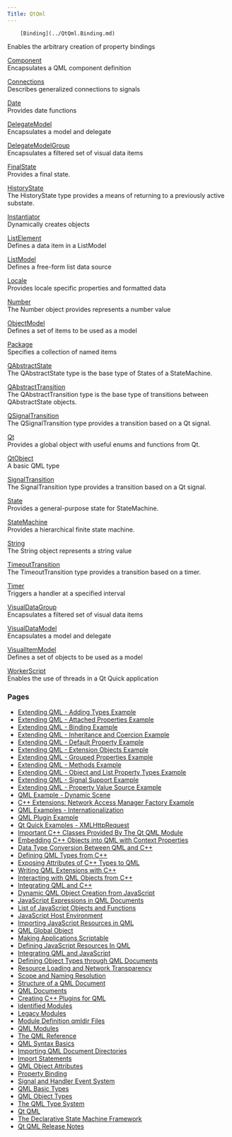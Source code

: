 ```yaml
---
Title: QtQml
---
```

        [Binding](../QtQml.Binding.md)  
Enables the arbitrary creation of property bindings

[Component](../QtQml.Component.md)  
Encapsulates a QML component definition

[Connections](../QtQml.Connections.md)  
Describes generalized connections to signals

[Date](../QtQml.Date.md)  
Provides date functions

[DelegateModel](../QtQml.DelegateModel.md)  
Encapsulates a model and delegate

[DelegateModelGroup](../QtQml.DelegateModelGroup.md)  
Encapsulates a filtered set of visual data items

[FinalState](../QtQml.FinalState.md)  
Provides a final state.

[HistoryState](../QtQml.HistoryState.md)  
The HistoryState type provides a means of returning to a previously active substate.

[Instantiator](../QtQml.Instantiator.md)  
Dynamically creates objects

[ListElement](../QtQml.ListElement.md)  
Defines a data item in a ListModel

[ListModel](../QtQml.ListModel.md)  
Defines a free-form list data source

[Locale](../QtQml.Locale.md)  
Provides locale specific properties and formatted data

[Number](../QtQml.Number.md)  
The Number object provides represents a number value

[ObjectModel](../QtQml.ObjectModel.md)  
Defines a set of items to be used as a model

[Package](../QtQml.Package.md)  
Specifies a collection of named items

[QAbstractState](../QtQml.QAbstractState.md)  
The QAbstractState type is the base type of States of a StateMachine.

[QAbstractTransition](../QtQml.QAbstractTransition.md)  
The QAbstractTransition type is the base type of transitions between QAbstractState objects.

[QSignalTransition](../QtQml.QSignalTransition.md)  
The QSignalTransition type provides a transition based on a Qt signal.

[Qt](../QtQml.Qt.md)  
Provides a global object with useful enums and functions from Qt.

[QtObject](../QtQml.QtObject.md)  
A basic QML type

[SignalTransition](../QtQml.SignalTransition.md)  
The SignalTransition type provides a transition based on a Qt signal.

[State](../QtQml.State.md)  
Provides a general-purpose state for StateMachine.

[StateMachine](../QtQml.StateMachine.md)  
Provides a hierarchical finite state machine.

[String](../QtQml.String.md)  
The String object represents a string value

[TimeoutTransition](../QtQml.TimeoutTransition.md)  
The TimeoutTransition type provides a transition based on a timer.

[Timer](../QtQml.Timer.md)  
Triggers a handler at a specified interval

[VisualDataGroup](../QtQml.VisualDataGroup.md)  
Encapsulates a filtered set of visual data items

[VisualDataModel](../QtQml.VisualDataModel.md)  
Encapsulates a model and delegate

[VisualItemModel](../QtQml.VisualItemModel.md)  
Defines a set of objects to be used as a model

[WorkerScript](../QtQml.WorkerScript.md)  
Enables the use of threads in a Qt Quick application

### Pages

-   [Extending QML - Adding Types Example](../QtQml.qtqml-referenceexamples-adding-example.md)
-   [Extending QML - Attached Properties Example](../QtQml.qtqml-referenceexamples-attached-example.md)
-   [Extending QML - Binding Example](../QtQml.qtqml-referenceexamples-binding-example.md)
-   [Extending QML - Inheritance and Coercion Example](../QtQml.qtqml-referenceexamples-coercion-example.md)
-   [Extending QML - Default Property Example](../QtQml.qtqml-referenceexamples-default-example.md)
-   [Extending QML - Extension Objects Example](../QtQml.qtqml-referenceexamples-extended-example.md)
-   [Extending QML - Grouped Properties Example](../QtQml.qtqml-referenceexamples-grouped-example.md)
-   [Extending QML - Methods Example](../QtQml.qtqml-referenceexamples-methods-example.md)
-   [Extending QML - Object and List Property Types Example](../QtQml.qtqml-referenceexamples-properties-example.md)
-   [Extending QML - Signal Support Example](../QtQml.qtqml-referenceexamples-signal-example.md)
-   [Extending QML - Property Value Source Example](../QtQml.qtqml-referenceexamples-valuesource-example.md)
-   [QML Example - Dynamic Scene](../QtQml.qtqml-dynamicscene-example.md)
-   [C++ Extensions: Network Access Manager Factory Example](../QtQml.qtqml-networkaccessmanagerfactory-example.md)
-   [QML Examples - Internationalization](../QtQml.qtqml-qml-i18n-example.md)
-   [QML Plugin Example](../QtQml.qtqml-qmlextensionplugins-example.md)
-   [Qt Quick Examples - XMLHttpRequest](../QtQml.qtqml-xmlhttprequest-example.md)
-   [Important C++ Classes Provided By The Qt QML Module](../QtQml.qtqml-cppclasses-topic.md)
-   [Embedding C++ Objects into QML with Context Properties](../QtQml.qtqml-cppintegration-contextproperties.md)
-   [Data Type Conversion Between QML and C++](../QtQml.qtqml-cppintegration-data.md)
-   [Defining QML Types from C++](../QtQml.qtqml-cppintegration-definetypes.md)
-   [Exposing Attributes of C++ Types to QML](../QtQml.qtqml-cppintegration-exposecppattributes.md)
-   [Writing QML Extensions with C++](../QtQml.qtqml-tutorials-extending-qml-example.md)
-   [Interacting with QML Objects from C++](../QtQml.qtqml-cppintegration-interactqmlfromcpp.md)
-   [Integrating QML and C++](../QtQml.qtqml-cppintegration-topic.md)
-   [Dynamic QML Object Creation from JavaScript](../QtQml.qtqml-javascript-dynamicobjectcreation.md)
-   [JavaScript Expressions in QML Documents](../QtQml.qtqml-javascript-expressions.md)
-   [List of JavaScript Objects and Functions](../QtQml.qtqml-javascript-functionlist.md)
-   [JavaScript Host Environment](../QtQml.qtqml-javascript-hostenvironment.md)
-   [Importing JavaScript Resources in QML](../QtQml.qtqml-javascript-imports.md)
-   [QML Global Object](../QtQml.qtqml-javascript-qmlglobalobject.md)
-   [Making Applications Scriptable](../QtQml.qtjavascript.md)
-   [Defining JavaScript Resources In QML](../QtQml.qtqml-javascript-resources.md)
-   [Integrating QML and JavaScript](../QtQml.qtqml-javascript-topic.md)
-   [Defining Object Types through QML Documents](../QtQml.qtqml-documents-definetypes.md)
-   [Resource Loading and Network Transparency](../QtQml.qtqml-documents-networktransparency.md)
-   [Scope and Naming Resolution](../QtQml.qtqml-documents-scope.md)
-   [Structure of a QML Document](../QtQml.qtqml-documents-structure.md)
-   [QML Documents](../QtQml.qtqml-documents-topic.md)
-   [Creating C++ Plugins for QML](../QtQml.qtqml-modules-cppplugins.md)
-   [Identified Modules](../QtQml.qtqml-modules-identifiedmodules.md)
-   [Legacy Modules](../QtQml.qtqml-modules-legacymodules.md)
-   [Module Definition qmldir Files](../QtQml.qtqml-modules-qmldir.md)
-   [QML Modules](../QtQml.qtqml-modules-topic.md)
-   [The QML Reference](../QtQml.qmlreference.md)
-   [QML Syntax Basics](../QtQml.qtqml-syntax-basics.md)
-   [Importing QML Document Directories](../QtQml.qtqml-syntax-directoryimports.md)
-   [Import Statements](../QtQml.qtqml-syntax-imports.md)
-   [QML Object Attributes](../QtQml.qtqml-syntax-objectattributes.md)
-   [Property Binding](../QtQml.qtqml-syntax-propertybinding.md)
-   [Signal and Handler Event System](../QtQml.qtqml-syntax-signals.md)
-   [QML Basic Types](../QtQml.qtqml-typesystem-basictypes.md)
-   [QML Object Types](../QtQml.qtqml-typesystem-objecttypes.md)
-   [The QML Type System](../QtQml.qtqml-typesystem-topic.md)
-   [Qt QML](../QtQml.qtqml-index.md)
-   [The Declarative State Machine Framework](../QtQml.qmlstatemachine.md)
-   [Qt QML Release Notes](../QtQml.qtqml-releasenotes.md)

